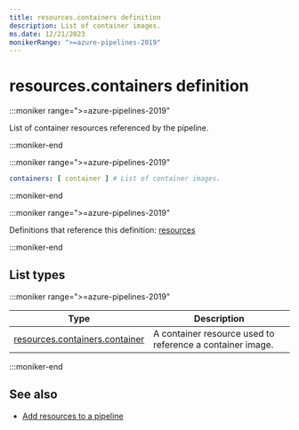 ```yaml
---
title: resources.containers definition
description: List of container images.
ms.date: 12/21/2023
monikerRange: ">=azure-pipelines-2019"
---
```


# resources.containers definition

<!-- :::description::: -->
:::moniker range=">=azure-pipelines-2019"

<!-- :::editable-content name="description"::: -->
List of container resources referenced by the pipeline.
<!-- :::editable-content-end::: -->

:::moniker-end
<!-- :::description-end::: -->

<!-- :::syntax::: -->
:::moniker range=">=azure-pipelines-2019"

```yaml
containers: [ container ] # List of container images.
```

:::moniker-end
<!-- :::syntax-end::: -->

<!-- :::parents::: -->
:::moniker range=">=azure-pipelines-2019"

Definitions that reference this definition: [resources](resources.md)

:::moniker-end
<!-- :::parents-end::: -->

## List types

<!-- :::list-types::: -->
:::moniker range=">=azure-pipelines-2019"

| Type | Description |
|---|---|
| [resources.containers.container](resources-containers-container.md) | A container resource used to reference a container image. |

:::moniker-end
<!-- :::list-types-end::: -->

<!-- :::remarks::: -->
<!-- :::editable-content name="remarks"::: -->
<!-- :::editable-content-end::: -->
<!-- :::remarks-end::: -->

<!-- :::examples::: -->
<!-- :::editable-content name="examples"::: -->
<!-- :::editable-content-end::: -->
<!-- :::examples-end::: -->

<!-- :::see-also::: -->
<!-- :::editable-content name="seeAlso"::: -->
## See also

- [Add resources to a pipeline](/azure/devops/pipelines/process/resources)
<!-- :::editable-content-end::: -->
<!-- :::see-also-end::: -->